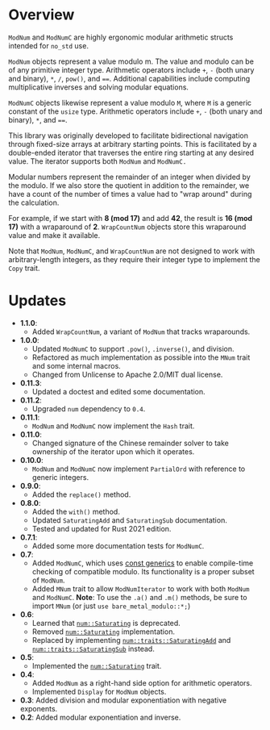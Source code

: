 # Overview
`ModNum` and `ModNumC` are highly ergonomic modular arithmetic structs intended 
for `no_std` use.

`ModNum` objects represent a value modulo m. The value and modulo can be of any
primitive integer type.  Arithmetic operators include `+`, `-` (both unary and binary),
`*`, `/`, `pow()`, and `==`. Additional capabilities include computing multiplicative inverses
and solving modular equations. 

`ModNumC` objects likewise represent a value modulo `M`, where `M` is a generic constant of the
`usize` type. Arithmetic operators include `+`, `-` (both unary and binary), `*`, and `==`.

This library was originally developed to facilitate bidirectional navigation through fixed-size
arrays at arbitrary starting points. This is facilitated by a double-ended iterator that
traverses the entire ring starting at any desired value. The iterator supports both `ModNum` and
`ModNumC.`

Modular numbers represent the remainder of an integer when divided by the modulo. If we also
store the quotient in addition to the remainder, we have a count of the number of times a
value had to "wrap around" during the calculation.

For example, if we start with **8 (mod 17)** and add **42**, the result is **16 (mod 17)** with
a wraparound of **2**. `WrapCountNum` objects store this wraparound value and make it available. 

Note that `ModNum`, `ModNumC`, and `WrapCountNum` are not designed to work with arbitrary-length 
integers, as they require their integer type to implement the `Copy` trait.

# Updates
* **1.1.0**: 
  * Added `WrapCountNum`, a variant of `ModNum` that tracks wraparounds.
* **1.0.0**:
  * Updated `ModNumC` to support `.pow()`, `.inverse()`, and division. 
  * Refactored as much implementation as possible into the `MNum` trait and some internal macros.
  * Changed from Unlicense to Apache 2.0/MIT dual license.
* **0.11.3**: 
  * Updated a doctest and edited some documentation.
* **0.11.2**:
  * Upgraded `num` dependency to `0.4`.
* **0.11.1**:
  * `ModNum` and `ModNumC` now implement the `Hash` trait.
* **0.11.0**:
  * Changed signature of the Chinese remainder solver to take ownership of the iterator upon which it operates.
* **0.10.0**:
  * `ModNum` and `ModNumC` now implement `PartialOrd` with reference to generic integers.
* **0.9.0**:
  * Added the `replace()` method.
* **0.8.0**:
  * Added the `with()` method.
  * Updated `SaturatingAdd` and `SaturatingSub` documentation.
  * Tested and updated for Rust 2021 edition.
* **0.7.1**:
  * Added some more documentation tests for `ModNumC`.
* **0.7**:
  * Added `ModNumC`, which uses [const generics](https://rust-lang.github.io/rfcs/2000-const-generics.html)
    to enable compile-time checking of compatible modulo. Its functionality is a proper
    subset of `ModNum`.
  * Added `MNum` trait to allow `ModNumIterator` to work with both `ModNum` and `ModNumC`.
    **Note**: To use the `.a()` and `.m()` methods, be sure to import `MNum` (or just `use bare_metal_modulo::*;`)
* **0.6**:
  * Learned that [`num::Saturating`](https://docs.rs/num/0.3.1/num/trait.Saturating.html) is deprecated.
  * Removed [`num::Saturating`](https://docs.rs/num/0.3.1/num/trait.Saturating.html) implementation.
  * Replaced by implementing [`num::traits::SaturatingAdd`](https://docs.rs/num/0.3.1/x86_64-pc-windows-msvc/num/traits/trait.SaturatingAdd.html) 
    and [`num::traits::SaturatingSub`](https://docs.rs/num/0.3.1/x86_64-pc-windows-msvc/num/traits/trait.SaturatingSub.html) instead.
* **0.5**:
  * Implemented the [`num::Saturating`](https://docs.rs/num/0.3.1/num/trait.Saturating.html) trait.
* **0.4**:
  * Added `ModNum` as a right-hand side option for arithmetic operators.
  * Implemented `Display` for `ModNum` objects.
* **0.3**: Added division and modular exponentiation with negative exponents.
* **0.2**: Added modular exponentiation and inverse.
    